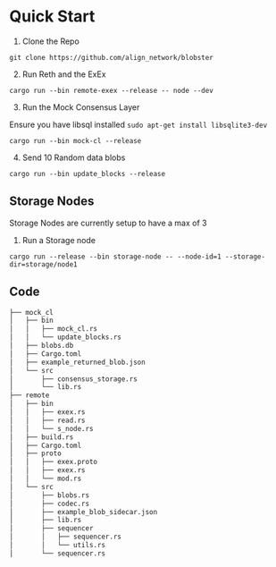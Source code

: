 # Quick Start


1. Clone the Repo

`git clone https://github.com/align_network/blobster`

2. Run Reth and the ExEx

`cargo run --bin remote-exex --release -- node --dev`

3. Run the Mock Consensus Layer

Ensure you have libsql installed
`sudo apt-get install libsqlite3-dev`

`cargo run --bin mock-cl --release`

4. Send 10 Random data blobs

`cargo run --bin update_blocks --release`

## Storage Nodes

Storage Nodes are currently setup to have a max of 3

1. Run a Storage node

`cargo run --release --bin storage-node -- --node-id=1 --storage-dir=storage/node1`


## Code

```bash
├── mock_cl
│   ├── bin
│   │   ├── mock_cl.rs
│   │   └── update_blocks.rs
│   ├── blobs.db
│   ├── Cargo.toml
│   ├── example_returned_blob.json
│   └── src
│       ├── consensus_storage.rs
│       └── lib.rs
├── remote
│   ├── bin
│   │   ├── exex.rs
│   │   ├── read.rs
│   │   └── s_node.rs
│   ├── build.rs
│   ├── Cargo.toml
│   ├── proto
│   │   ├── exex.proto
│   │   ├── exex.rs
│   │   └── mod.rs
│   └── src
│       ├── blobs.rs
│       ├── codec.rs
│       ├── example_blob_sidecar.json
│       ├── lib.rs
│       ├── sequencer
│       │   ├── sequencer.rs
│       │   └── utils.rs
│       └── sequencer.rs
```




